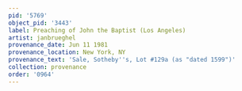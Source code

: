 ```yaml
---
pid: '5769'
object_pid: '3443'
label: Preaching of John the Baptist (Los Angeles)
artist: janbrueghel
provenance_date: Jun 11 1981
provenance_location: New York, NY
provenance_text: 'Sale, Sotheby''s, Lot #129a (as "dated 1599")'
collection: provenance
order: '0964'
---
```


